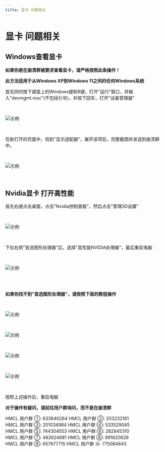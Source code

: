 ```yaml
---
title: 显卡 问题相关
---
```


# 显卡 问题相关

## Windows查看显卡

**如果你是在崩溃群被要求查看显卡，请严格按照此条操作！**

**此方法适用于从Windows XP到Windows 11之间的任何Windows系统**

首先同时按下键盘上的Windows键和R键，打开"运行"窗口，并输入"devmgmt.msc"(不包括引号)，并按下回车，打开"设备管理器"

<br>

![示例](gpu/1.png)

<br>

在新打开的页面中，找到"显示适配器"，展开该项后，完整截图并发送到崩溃群中。

<br>

![示例](gpu/2.png)

<br>

## Nvidia显卡 打开高性能

首先右键点击桌面，点击"Nvidia控制面板"，然后点击"管理3D设置"

<br>

![示例](gpu/3.png)

<br>

下拉右侧"首选图形处理器"后，选择"高性能NVIDIA处理器"，最后重启电脑

<br>

![示例](gpu/4.png)

<br>
<br>

**如果你找不到"首选图形处理器"，请按照下面的教程操作**

<br>

![示例](gpu/5.png)

<br>

![示例](gpu/6.png)

<br>

![示例](gpu/8.png)

<br>

![示例](gpu/7.png)

<br>

按照上述操作后，重启电脑

**对于操作有疑问，请前往用户群询问，而不是在崩溃群**

HMCL 用户群 ①: 633640264    HMCL 用户群 ②: 203232161<br>
HMCL 用户群 ③: 201034984    HMCL 用户群 ④: 533529045<br>
HMCL 用户群 ⑤: 744304553    HMCL 用户群 ⑥: 282845310<br>
HMCL 用户群 ⑦: 482624681    HMCL 用户群 ⑧: 991620626<br>
HMCL 用户群 ⑨: 657677715    HMCL 用户群 ⑩: 775084843<br>